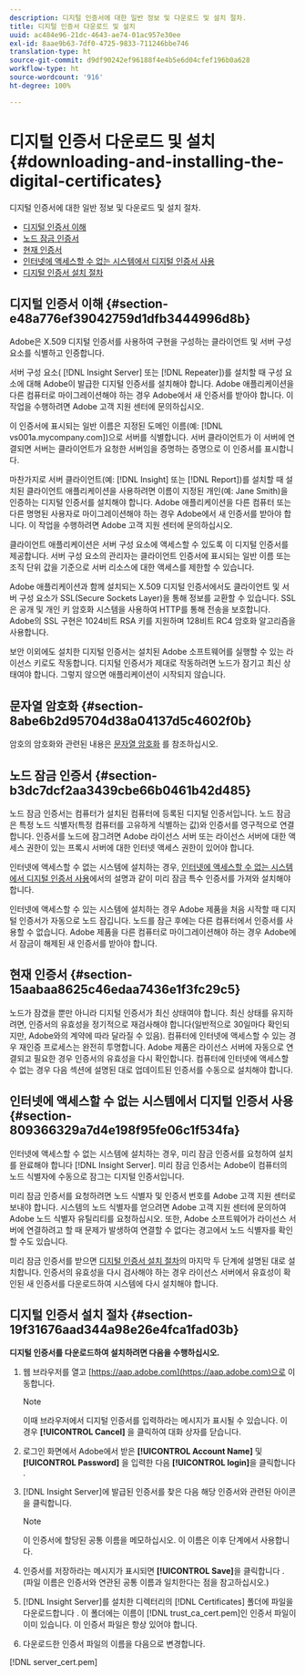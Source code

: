 ```yaml
---
description: 디지털 인증서에 대한 일반 정보 및 다운로드 및 설치 절차.
title: 디지털 인증서 다운로드 및 설치
uuid: ac484e96-21dc-4643-ae74-01ac957e30ee
exl-id: 8aae9b63-7df0-4725-9833-711246bbe746
translation-type: ht
source-git-commit: d9df90242ef96188f4e4b5e6d04cfef196b0a628
workflow-type: ht
source-wordcount: '916'
ht-degree: 100%

---
```


# 디지털 인증서 다운로드 및 설치{#downloading-and-installing-the-digital-certificates}

디지털 인증서에 대한 일반 정보 및 다운로드 및 설치 절차.

* [디지털 인증서 이해](../../../../../home/c-inst-svr/c-install-ins-svr/t-install-proc-inst-svr-dpu/c-dnld-dgtl-cert/c-dnld-dgtl-cert.md#section-e48a776ef39042759d1dfb3444996d8b)
* [노드 잠금 인증서](../../../../../home/c-inst-svr/c-install-ins-svr/t-install-proc-inst-svr-dpu/c-dnld-dgtl-cert/c-dnld-dgtl-cert.md#section-b3dc7dcf2aa3439cbe66b0461b42d485)
* [현재 인증서](../../../../../home/c-inst-svr/c-install-ins-svr/t-install-proc-inst-svr-dpu/c-dnld-dgtl-cert/c-dnld-dgtl-cert.md#section-15aabaa8625c46edaa7436e1f3fc29c5)
* [인터넷에 액세스할 수 없는 시스템에서 디지털 인증서 사용](../../../../../home/c-inst-svr/c-install-ins-svr/t-install-proc-inst-svr-dpu/c-dnld-dgtl-cert/c-dnld-dgtl-cert.md#section-809366329a7d4e198f95fe06c1f534fa)
* [디지털 인증서 설치 절차](../../../../../home/c-inst-svr/c-install-ins-svr/t-install-proc-inst-svr-dpu/c-dnld-dgtl-cert/c-dnld-dgtl-cert.md#section-19f31676aad344a98e26e4fca1fad03b)

## 디지털 인증서 이해 {#section-e48a776ef39042759d1dfb3444996d8b}

Adobe은 X.509 디지털 인증서를 사용하여 구현을 구성하는 클라이언트 및 서버 구성 요소를 식별하고 인증합니다.

서버 구성 요소( [!DNL Insight Server] 또는 [!DNL Repeater])를 설치할 때 구성 요소에 대해 Adobe이 발급한 디지털 인증서를 설치해야 합니다. Adobe 애플리케이션을 다른 컴퓨터로 마이그레이션해야 하는 경우 Adobe에서 새 인증서를 받아야 합니다. 이 작업을 수행하려면 Adobe 고객 지원 센터에 문의하십시오.

이 인증서에 표시되는 일반 이름은 지정된 도메인 이름(예: [!DNL vs001a.mycompany.com])으로 서버를 식별합니다. 서버 클라이언트가 이 서버에 연결되면 서버는 클라이언트가 요청한 서버임을 증명하는 증명으로 이 인증서를 표시합니다.

마찬가지로 서버 클라이언트(예: [!DNL Insight] 또는 [!DNL Report])를 설치할 때 설치된 클라이언트 애플리케이션을 사용하려면 이름이 지정된 개인(예: Jane Smith)을 인증하는 디지털 인증서를 설치해야 합니다. Adobe 애플리케이션을 다른 컴퓨터 또는 다른 명명된 사용자로 마이그레이션해야 하는 경우 Adobe에서 새 인증서를 받아야 합니다. 이 작업을 수행하려면 Adobe 고객 지원 센터에 문의하십시오.

클라이언트 애플리케이션은 서버 구성 요소에 액세스할 수 있도록 이 디지털 인증서를 제공합니다. 서버 구성 요소의 관리자는 클라이언트 인증서에 표시되는 일반 이름 또는 조직 단위 값을 기준으로 서버 리소스에 대한 액세스를 제한할 수 있습니다.

Adobe 애플리케이션과 함께 설치되는 X.509 디지털 인증서에서도 클라이언트 및 서버 구성 요소가 SSL(Secure Sockets Layer)을 통해 정보를 교환할 수 있습니다. SSL은 공개 및 개인 키 암호화 시스템을 사용하여 HTTP를 통해 전송을 보호합니다. Adobe의 SSL 구현은 1024비트 RSA 키를 지원하며 128비트 RC4 암호화 알고리즘을 사용합니다.

보안 이외에도 설치한 디지털 인증서는 설치된 Adobe 소프트웨어를 실행할 수 있는 라이선스 키로도 작동합니다. 디지털 인증서가 제대로 작동하려면 노드가 잠기고 최신 상태여야 합니다. 그렇지 않으면 애플리케이션이 시작되지 않습니다.

## 문자열 암호화 {#section-8abe6b2d95704d38a04137d5c4602f0b}

암호의 암호화와 관련된 내용은 [문자열 암호화](../../../../../home/c-inst-svr/c-install-ins-svr/t-install-proc-inst-svr-dpu/c-dnld-dgtl-cert/string-encryption.md#concept-35da0b53650a4d7e82b240ad27f6d45a) 를 참조하십시오.

## 노드 잠금 인증서 {#section-b3dc7dcf2aa3439cbe66b0461b42d485}

노드 잠금 인증서는 컴퓨터가 설치된 컴퓨터에 등록된 디지털 인증서입니다. 노드 잠금은 특정 노드 식별자(특정 컴퓨터를 고유하게 식별하는 값)와 인증서를 영구적으로 연결합니다. 인증서를 노드에 잠그려면 Adobe 라이선스 서버 또는 라이선스 서버에 대한 액세스 권한이 있는 프록시 서버에 대한 인터넷 액세스 권한이 있어야 합니다.

인터넷에 액세스할 수 없는 시스템에 설치하는 경우, [인터넷에 액세스할 수 없는 시스템에서 디지털 인증서 사용](../../../../../home/c-inst-svr/c-install-ins-svr/t-install-proc-inst-svr-dpu/c-dnld-dgtl-cert/c-dnld-dgtl-cert.md#section-809366329a7d4e198f95fe06c1f534fa)에서의 설명과 같이 미리 잠금 특수 인증서를 가져와 설치해야 합니다.

인터넷에 액세스할 수 있는 시스템에 설치하는 경우 Adobe 제품을 처음 시작할 때 디지털 인증서가 자동으로 노드 잠깁니다. 노드를 잠근 후에는 다른 컴퓨터에서 인증서를 사용할 수 없습니다. Adobe 제품을 다른 컴퓨터로 마이그레이션해야 하는 경우 Adobe에서 잠금이 해제된 새 인증서를 받아야 합니다.

## 현재 인증서 {#section-15aabaa8625c46edaa7436e1f3fc29c5}

노드가 잠겼을 뿐만 아니라 디지털 인증서가 최신 상태여야 합니다. 최신 상태를 유지하려면, 인증서의 유효성을 정기적으로 재검사해야 합니다(일반적으로 30일마다 확인되지만, Adobe와의 계약에 따라 달라질 수 있음). 컴퓨터에 인터넷에 액세스할 수 있는 경우 재인증 프로세스는 완전히 투명합니다. Adobe 제품은 라이선스 서버에 자동으로 연결되고 필요한 경우 인증서의 유효성을 다시 확인합니다. 컴퓨터에 인터넷에 액세스할 수 없는 경우 다음 섹션에 설명된 대로 업데이트된 인증서를 수동으로 설치해야 합니다.

## 인터넷에 액세스할 수 없는 시스템에서 디지털 인증서 사용 {#section-809366329a7d4e198f95fe06c1f534fa}

인터넷에 액세스할 수 없는 시스템에 설치하는 경우, 미리 잠금 인증서를 요청하여 설치를 완료해야 합니다 [!DNL Insight Server]. 미리 잠금 인증서는 Adobe이 컴퓨터의 노드 식별자에 수동으로 잠그는 디지털 인증서입니다.

미리 잠금 인증서를 요청하려면 노드 식별자 및 인증서 번호를 Adobe 고객 지원 센터로 보내야 합니다. 시스템의 노드 식별자를 얻으려면 Adobe 고객 지원 센터에 문의하여 Adobe 노드 식별자 유틸리티를 요청하십시오. 또한, Adobe 소프트웨어가 라이선스 서버에 연결하려고 할 때 문제가 발생하여 연결할 수 없다는 경고에서 노드 식별자를 확인할 수도 있습니다.

미리 잠금 인증서를 받으면 [디지털 인증서 설치 절차](../../../../../home/c-inst-svr/c-install-ins-svr/t-install-proc-inst-svr-dpu/c-dnld-dgtl-cert/c-dnld-dgtl-cert.md#section-19f31676aad344a98e26e4fca1fad03b)의 마지막 두 단계에 설명된 대로 설치합니다. 인증서의 유효성을 다시 검사해야 하는 경우 라이선스 서버에서 유효성이 확인된 새 인증서를 다운로드하여 시스템에 다시 설치해야 합니다.

## 디지털 인증서 설치 절차 {#section-19f31676aad344a98e26e4fca1fad03b}

**디지털 인증서를 다운로드하여 설치하려면 다음을 수행하십시오.**

1. 웹 브라우저를 열고 [https://aap.adobe.com](https://aap.adobe.com)으로 이동합니다.

   >[!NOTE]
   >
   >이때 브라우저에서 디지털 인증서를 입력하라는 메시지가 표시될 수 있습니다. 이 경우 **[!UICONTROL Cancel]** 을 클릭하여 대화 상자를 닫습니다.

1. 로그인 화면에서 Adobe에서 받은 **[!UICONTROL Account Name]** 및 **[!UICONTROL Password]** 을 입력한 다음 **[!UICONTROL login]**&#x200B;을 클릭합니다 .

1. [!DNL Insight Server]에 발급된 인증서를 찾은 다음 해당 인증서와 관련된 아이콘을 클릭합니다.

   >[!NOTE]
   >
   >이 인증서에 할당된 공통 이름을 메모하십시오. 이 이름은 이후 단계에서 사용합니다.

1. 인증서를 저장하라는 메시지가 표시되면 **[!UICONTROL Save]**&#x200B;을 클릭합니다 . (파일 이름은 인증서와 연관된 공통 이름과 일치한다는 점을 참고하십시오.)
1. [!DNL Insight Server]를 설치한 디렉터리의 [!DNL Certificates] 폴더에 파일을 다운로드합니다 . 이 폴더에는 이름이 [!DNL trust_ca_cert.pem]인 인증서 파일이 이미 있습니다. 이 인증서 파일은 항상 있어야 합니다.

1. 다운로드한 인증서 파일의 이름을 다음으로 변경합니다.

[!DNL server_cert.pem]
